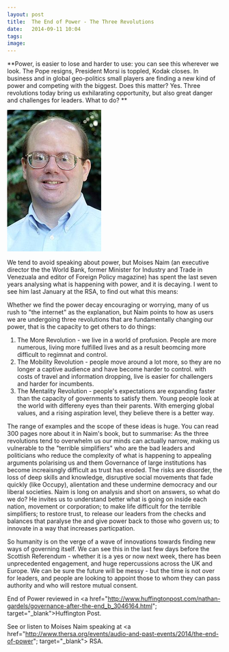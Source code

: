 ```yaml
---
layout: post
title:  The End of Power - The Three Revolutions
date:   2014-09-11 10:04
tags: 
image:
---
```


**Power, is easier to lose and harder to use: you can see this wherever we look. The Pope resigns, President Morsi is toppled, Kodak closes. In business and in global geo-politics small players are finding a new kind of power and competing with the biggest. Does this matter? Yes. Three revolutions today bring us exhilarating opportunity, but also great danger and challenges for leaders. 
What to do? **

![](/libb/images/larry-sanger.jpg)

We tend to avoid speaking about power, but Moises Naim (an executive director the the World Bank, former Minister for Industry and Trade in Venezuala and editor of Foreign Policy magazine) has spent the last seven years analysing what is happening with power, and it is decaying. I went to see him last January at the RSA, to find out what this means: 

Whether we find the power decay encouraging or worrying, many of us rush to "the internet" as the explanation, but Naim points to how as users we are undergoing three revolutions that are fundamentally changing our power, that is the capacity to get others to do things:
1. The More Revolution - we live in a world of profusion. People are more numerous, living more fulfilled lives and as a result beomcing more difficult to regimnat and control. 
2. The Mobility Revolution - people move around a lot more, so they are no longer a captive audience and have become harder to control. with costs of travel and information dropping, live is easier for challengers and harder for incumbents.
3. The Mentality Revolution - people's expectations are expanding faster than the capacity of governments to satisfy them. Young people look at the world with differeny eyes than their parents. With emerging global values, and a rising aspiration level, they believe there is a better way.

The range of examples and the scope of these ideas is huge. You can read 300 pages nore about it in Naim's book, but to summarise:
As the three revolutions tend to overwhelm us our minds can actually narrow, making us vulnerable to the "terrible simplifiers" who are the bad leaders and politicians who reduce the complexity of what is happening to appealing arguments polarising us and them
Governance of large institutions has become increaisngly difficult as trust has eroded. The risks are disorder, the loss of deep skills and knowledge, disruptive social movements that fade quickly (like Occupy), alientation and these undermine democracy and our liberal societies. 
Naim is long on analysis and short on answers, so what do we do? He invites us to understand better what is going on inside each nation, movement or corporation; to make life difficult for the terrible simplifiers; to restore trust, to release our leaders from the checks and balances that paralyse the and give power back to those who govern us; to innovate in a way that increases particpation. 

So humanity is on the verge of a wave of innovations towards finding new ways of governing itself. We can see this in the last few days before the Scottish Referendum - whether it is a yes or now next week, there has been unprecedented engagement, and huge repercussions across the UK and Europe. We can be sure the future will be messy - but the time is not over for leaders, and people are looking to appoint those to whom they can pass authority and who will restore mutual consent.

End of Power reviewed in <a href="http://www.huffingtonpost.com/nathan-gardels/governance-after-the-end_b_3046164.html"; target="_blank">Huffington Post</a>.

See or listen to Moises Naim speaking at <a href="http://www.thersa.org/events/audio-and-past-events/2014/the-end-of-power"; target="_blank"> RSA</a>. 









